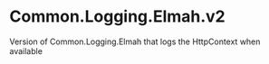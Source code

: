 Common.Logging.Elmah.v2
=======================

Version of Common.Logging.Elmah that logs the HttpContext when available
